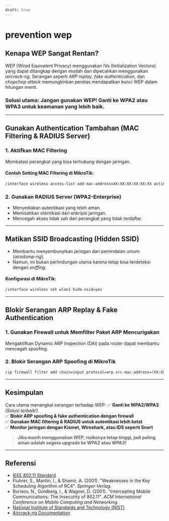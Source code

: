 ```yaml
---
draft: true
---
```


# prevention wep

## Kenapa WEP Sangat Rentan?
WEP (Wired Equivalent Privacy) menggunakan IVs (Initialization Vectors) yang dapat ditangkap dengan mudah dan dipecahkan menggunakan *aircrack-ng*. Serangan seperti *ARP replay*, *fake authentication*, dan *chopchop attack* memungkinkan peretas mendapatkan kunci WEP dalam hitungan menit.

### **Solusi utama: Jangan gunakan WEP!** Ganti ke WPA2 atau WPA3 untuk keamanan yang lebih baik.

---

## Gunakan Authentication Tambahan (MAC Filtering & RADIUS Server)
### **1. Aktifkan MAC Filtering**
Membatasi perangkat yang bisa terhubung dengan jaringan.

#### **Contoh Setting MAC Filtering di MikroTik:**
```bash
/interface wireless access-list add mac-address=XX:XX:XX:XX:XX:XX action=reject
```

### **2. Gunakan RADIUS Server (WPA2-Enterprise)**
- Menyediakan autentikasi yang lebih aman.
- Memisahkan otentikasi dari enkripsi jaringan.
- Mencegah akses tidak sah dari perangkat yang tidak terdaftar.

---

## Matikan SSID Broadcasting (Hidden SSID)
- Membantu menyembunyikan jaringan dari pemindaian umum (*airodump-ng*).
- Namun, ini bukan perlindungan utama karena tetap bisa terdeteksi dengan *sniffing*.

#### **Konfigurasi di MikroTik:**
```bash
/interface wireless set wlan1 hide-ssid=yes
```

---

## Blokir Serangan ARP Replay & Fake Authentication
### **1. Gunakan Firewall untuk Memfilter Paket ARP Mencurigakan**
Mengaktifkan Dynamic ARP Inspection (DAI) pada router dapat membantu mencegah spoofing.

### **2. Blokir Serangan ARP Spoofing di MikroTik**
```bash
/ip firewall filter add chain=input protocol=arp src-mac-address=!XX:XX:XX:XX:XX:XX action=drop
```

---

## **Kesimpulan**
Cara utama menangkal serangan terhadap WEP:
✅ **Ganti ke WPA2/WPA3** *(Solusi terbaik!)*  
✅ **Blokir ARP spoofing & fake authentication dengan firewall**  
✅ **Gunakan MAC filtering & RADIUS untuk autentikasi lebih ketat**  
✅ **Monitor jaringan dengan Kismet, Wireshark, atau IDS seperti Snort**  

> **Jika masih menggunakan WEP, risikonya tetap tinggi, jadi paling aman adalah segera upgrade ke WPA2 atau WPA3!**

---

## **Referensi**
- [IEEE 802.11 Standard](https://standards.ieee.org/)
- Fluhrer, S., Mantin, I., & Shamir, A. (2001). "Weaknesses in the Key Scheduling Algorithm of RC4". *Springer-Verlag.*
- Borisov, N., Goldberg, I., & Wagner, D. (2001). "Intercepting Mobile Communications: The Insecurity of 802.11". *ACM International Conference on Mobile Computing and Networking.*
- [National Institute of Standards and Technology (NIST)](https://csrc.nist.gov/)
- [Aircrack-ng Documentation](https://www.aircrack-ng.org/)